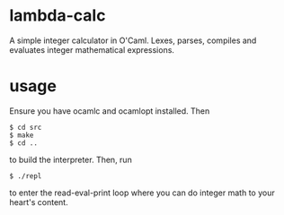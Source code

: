 # lambda-calc
A simple integer calculator in O'Caml. Lexes, parses, compiles and evaluates integer mathematical expressions.

# usage

Ensure you have ocamlc and ocamlopt installed. Then

    $ cd src
    $ make
    $ cd ..

to build the interpreter.  Then, run

    $ ./repl 

to enter the read-eval-print loop where you can do integer math to your heart's content.
